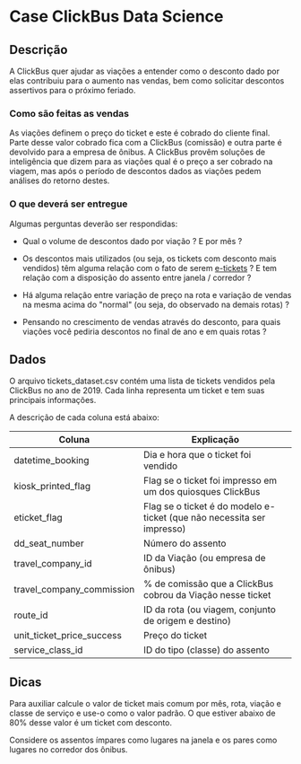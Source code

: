 # Case ClickBus Data Science

## Descrição

A ClickBus quer ajudar as viações a entender como o desconto dado por elas contribuiu para o aumento nas vendas, bem como solicitar descontos assertivos para o próximo feriado.

### Como são feitas as vendas

As viações definem o preço do ticket e este é cobrado do cliente final. Parte desse valor cobrado fica com a ClickBus (comissão) e outra parte é devolvido para a empresa de ônibus.
A ClickBus provêm soluções de inteligência que dizem para as viações qual é o preço a ser cobrado na viagem, mas após o período de descontos dados as viações pedem análises do retorno destes. 

### O que deverá ser entregue

Algumas perguntas deverão ser respondidas:
- Qual o volume de descontos dado por viação ? E por mês ?

- Os descontos mais utilizados (ou seja, os tickets com desconto mais vendidos) têm alguma relação com o fato de serem [e-tickets](https://www.spedbrasil.com.br/bpe/) ? E tem relação com a disposição do assento entre janela / corredor ?

- Há alguma relação entre variação de preço na rota e variação de vendas na mesma acima do "normal" (ou seja, do observado na demais rotas) ?

- Pensando no crescimento de vendas através do desconto, para quais viações você pediria descontos no final de ano e em quais rotas ?



## Dados

O arquivo tickets_dataset.csv contém uma lista de tickets vendidos pela ClickBus no ano de 2019. Cada linha representa um ticket e tem suas principais informações.

A descrição de cada coluna está abaixo:

| Coluna  | Explicação |
| ------------- | ------------- |
| datetime_booking  | Dia e hora que o ticket foi vendido |
| kiosk_printed_flag  | Flag se o ticket foi impresso em um dos quiosques ClickBus  |
| eticket_flag  | Flag se o ticket é do modelo e-ticket (que não necessita ser impresso) |
| dd_seat_number  | Número do assento |
| travel_company_id  | ID da Viação (ou empresa de ônibus) |
| travel_company_commission  | % de comissão que a ClickBus cobrou da Viação nesse ticket |
| route_id  | ID da rota (ou viagem, conjunto de origem e destino) |
| unit_ticket_price_success  | Preço do ticket |
| service_class_id  | ID do tipo (classe) do assento |




## Dicas

Para auxiliar calcule o valor de ticket mais comum por mês, rota, viação e classe de serviço e use-o como o valor padrão. O que estiver abaixo de 80% desse valor é um ticket com desconto.

Considere os assentos ímpares como lugares na janela e os pares como lugares no corredor dos ônibus.
